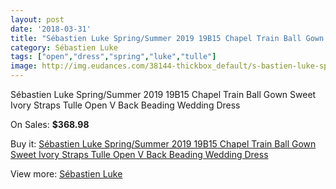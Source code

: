 ```yaml
---
layout: post
date: '2018-03-31'
title: "Sébastien Luke Spring/Summer 2019 19B15 Chapel Train Ball Gown Sweet Ivory Straps Tulle Open V Back Beading Wedding Dress"
category: Sébastien Luke
tags: ["open","dress","spring","luke","tulle"]
image: http://img.eudances.com/38144-thickbox_default/s-bastien-luke-spring-summer-2019-19b15-chapel-train-ball-gown-sweet-ivory-straps-tulle-open-v-back-beading-wedding-dress.jpg
---
```

Sébastien Luke Spring/Summer 2019 19B15 Chapel Train Ball Gown Sweet Ivory Straps Tulle Open V Back Beading Wedding Dress

On Sales: **$368.98**
<a href="https://www.eudances.com/en/s-bastien-luke/11267-s-bastien-luke-spring-summer-2019-19b15-chapel-train-ball-gown-sweet-ivory-straps-tulle-open-v-back-beading-wedding-dress.html"><amp-img layout="responsive" width="600" height="600" src="//img.eudances.com/38144-thickbox_default/s-bastien-luke-spring-summer-2019-19b15-chapel-train-ball-gown-sweet-ivory-straps-tulle-open-v-back-beading-wedding-dress.jpg" alt="Sébastien Luke Spring/Summer 2019 19B15 Chapel Train Ball Gown Sweet Ivory Straps Tulle Open V Back Beading Wedding Dress 0" /></a>
<a href="https://www.eudances.com/en/s-bastien-luke/11267-s-bastien-luke-spring-summer-2019-19b15-chapel-train-ball-gown-sweet-ivory-straps-tulle-open-v-back-beading-wedding-dress.html"><amp-img layout="responsive" width="600" height="600" src="//img.eudances.com/38155-thickbox_default/s-bastien-luke-spring-summer-2019-19b15-chapel-train-ball-gown-sweet-ivory-straps-tulle-open-v-back-beading-wedding-dress.jpg" alt="Sébastien Luke Spring/Summer 2019 19B15 Chapel Train Ball Gown Sweet Ivory Straps Tulle Open V Back Beading Wedding Dress 1" /></a>
<a href="https://www.eudances.com/en/s-bastien-luke/11267-s-bastien-luke-spring-summer-2019-19b15-chapel-train-ball-gown-sweet-ivory-straps-tulle-open-v-back-beading-wedding-dress.html"><amp-img layout="responsive" width="600" height="600" src="//img.eudances.com/38154-thickbox_default/s-bastien-luke-spring-summer-2019-19b15-chapel-train-ball-gown-sweet-ivory-straps-tulle-open-v-back-beading-wedding-dress.jpg" alt="Sébastien Luke Spring/Summer 2019 19B15 Chapel Train Ball Gown Sweet Ivory Straps Tulle Open V Back Beading Wedding Dress 2" /></a>
<a href="https://www.eudances.com/en/s-bastien-luke/11267-s-bastien-luke-spring-summer-2019-19b15-chapel-train-ball-gown-sweet-ivory-straps-tulle-open-v-back-beading-wedding-dress.html"><amp-img layout="responsive" width="600" height="600" src="//img.eudances.com/38153-thickbox_default/s-bastien-luke-spring-summer-2019-19b15-chapel-train-ball-gown-sweet-ivory-straps-tulle-open-v-back-beading-wedding-dress.jpg" alt="Sébastien Luke Spring/Summer 2019 19B15 Chapel Train Ball Gown Sweet Ivory Straps Tulle Open V Back Beading Wedding Dress 3" /></a>
<a href="https://www.eudances.com/en/s-bastien-luke/11267-s-bastien-luke-spring-summer-2019-19b15-chapel-train-ball-gown-sweet-ivory-straps-tulle-open-v-back-beading-wedding-dress.html"><amp-img layout="responsive" width="600" height="600" src="//img.eudances.com/38152-thickbox_default/s-bastien-luke-spring-summer-2019-19b15-chapel-train-ball-gown-sweet-ivory-straps-tulle-open-v-back-beading-wedding-dress.jpg" alt="Sébastien Luke Spring/Summer 2019 19B15 Chapel Train Ball Gown Sweet Ivory Straps Tulle Open V Back Beading Wedding Dress 4" /></a>
<a href="https://www.eudances.com/en/s-bastien-luke/11267-s-bastien-luke-spring-summer-2019-19b15-chapel-train-ball-gown-sweet-ivory-straps-tulle-open-v-back-beading-wedding-dress.html"><amp-img layout="responsive" width="600" height="600" src="//img.eudances.com/38151-thickbox_default/s-bastien-luke-spring-summer-2019-19b15-chapel-train-ball-gown-sweet-ivory-straps-tulle-open-v-back-beading-wedding-dress.jpg" alt="Sébastien Luke Spring/Summer 2019 19B15 Chapel Train Ball Gown Sweet Ivory Straps Tulle Open V Back Beading Wedding Dress 5" /></a>
<a href="https://www.eudances.com/en/s-bastien-luke/11267-s-bastien-luke-spring-summer-2019-19b15-chapel-train-ball-gown-sweet-ivory-straps-tulle-open-v-back-beading-wedding-dress.html"><amp-img layout="responsive" width="600" height="600" src="//img.eudances.com/38150-thickbox_default/s-bastien-luke-spring-summer-2019-19b15-chapel-train-ball-gown-sweet-ivory-straps-tulle-open-v-back-beading-wedding-dress.jpg" alt="Sébastien Luke Spring/Summer 2019 19B15 Chapel Train Ball Gown Sweet Ivory Straps Tulle Open V Back Beading Wedding Dress 6" /></a>
<a href="https://www.eudances.com/en/s-bastien-luke/11267-s-bastien-luke-spring-summer-2019-19b15-chapel-train-ball-gown-sweet-ivory-straps-tulle-open-v-back-beading-wedding-dress.html"><amp-img layout="responsive" width="600" height="600" src="//img.eudances.com/38149-thickbox_default/s-bastien-luke-spring-summer-2019-19b15-chapel-train-ball-gown-sweet-ivory-straps-tulle-open-v-back-beading-wedding-dress.jpg" alt="Sébastien Luke Spring/Summer 2019 19B15 Chapel Train Ball Gown Sweet Ivory Straps Tulle Open V Back Beading Wedding Dress 7" /></a>
<a href="https://www.eudances.com/en/s-bastien-luke/11267-s-bastien-luke-spring-summer-2019-19b15-chapel-train-ball-gown-sweet-ivory-straps-tulle-open-v-back-beading-wedding-dress.html"><amp-img layout="responsive" width="600" height="600" src="//img.eudances.com/38148-thickbox_default/s-bastien-luke-spring-summer-2019-19b15-chapel-train-ball-gown-sweet-ivory-straps-tulle-open-v-back-beading-wedding-dress.jpg" alt="Sébastien Luke Spring/Summer 2019 19B15 Chapel Train Ball Gown Sweet Ivory Straps Tulle Open V Back Beading Wedding Dress 8" /></a>
<a href="https://www.eudances.com/en/s-bastien-luke/11267-s-bastien-luke-spring-summer-2019-19b15-chapel-train-ball-gown-sweet-ivory-straps-tulle-open-v-back-beading-wedding-dress.html"><amp-img layout="responsive" width="600" height="600" src="//img.eudances.com/38147-thickbox_default/s-bastien-luke-spring-summer-2019-19b15-chapel-train-ball-gown-sweet-ivory-straps-tulle-open-v-back-beading-wedding-dress.jpg" alt="Sébastien Luke Spring/Summer 2019 19B15 Chapel Train Ball Gown Sweet Ivory Straps Tulle Open V Back Beading Wedding Dress 9" /></a>
<a href="https://www.eudances.com/en/s-bastien-luke/11267-s-bastien-luke-spring-summer-2019-19b15-chapel-train-ball-gown-sweet-ivory-straps-tulle-open-v-back-beading-wedding-dress.html"><amp-img layout="responsive" width="600" height="600" src="//img.eudances.com/38146-thickbox_default/s-bastien-luke-spring-summer-2019-19b15-chapel-train-ball-gown-sweet-ivory-straps-tulle-open-v-back-beading-wedding-dress.jpg" alt="Sébastien Luke Spring/Summer 2019 19B15 Chapel Train Ball Gown Sweet Ivory Straps Tulle Open V Back Beading Wedding Dress 10" /></a>
<a href="https://www.eudances.com/en/s-bastien-luke/11267-s-bastien-luke-spring-summer-2019-19b15-chapel-train-ball-gown-sweet-ivory-straps-tulle-open-v-back-beading-wedding-dress.html"><amp-img layout="responsive" width="600" height="600" src="//img.eudances.com/38145-thickbox_default/s-bastien-luke-spring-summer-2019-19b15-chapel-train-ball-gown-sweet-ivory-straps-tulle-open-v-back-beading-wedding-dress.jpg" alt="Sébastien Luke Spring/Summer 2019 19B15 Chapel Train Ball Gown Sweet Ivory Straps Tulle Open V Back Beading Wedding Dress 11" /></a>

Buy it: [Sébastien Luke Spring/Summer 2019 19B15 Chapel Train Ball Gown Sweet Ivory Straps Tulle Open V Back Beading Wedding Dress](https://www.eudances.com/en/s-bastien-luke/11267-s-bastien-luke-spring-summer-2019-19b15-chapel-train-ball-gown-sweet-ivory-straps-tulle-open-v-back-beading-wedding-dress.html "Sébastien Luke Spring/Summer 2019 19B15 Chapel Train Ball Gown Sweet Ivory Straps Tulle Open V Back Beading Wedding Dress")

View more: [Sébastien Luke](https://www.eudances.com/en/186-s-bastien-luke "Sébastien Luke")